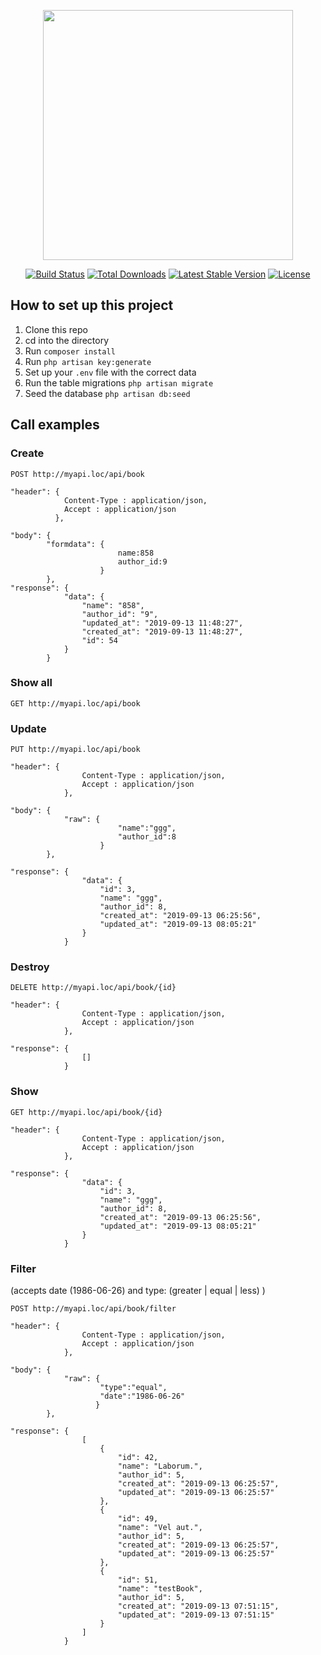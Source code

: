 <p align="center"><img src="https://res.cloudinary.com/dtfbvvkyp/image/upload/v1566331377/laravel-logolockup-cmyk-red.svg" width="400"></p>

<p align="center">
<a href="https://travis-ci.org/laravel/framework"><img src="https://travis-ci.org/laravel/framework.svg" alt="Build Status"></a>
<a href="https://packagist.org/packages/laravel/framework"><img src="https://poser.pugx.org/laravel/framework/d/total.svg" alt="Total Downloads"></a>
<a href="https://packagist.org/packages/laravel/framework"><img src="https://poser.pugx.org/laravel/framework/v/stable.svg" alt="Latest Stable Version"></a>
<a href="https://packagist.org/packages/laravel/framework"><img src="https://poser.pugx.org/laravel/framework/license.svg" alt="License"></a>
</p>

## How to set up this project

1. Clone this repo
2. cd into the directory
3. Run `composer install`
4. Run `php artisan key:generate`
5. Set up your `.env` file with the correct data
6. Run the table migrations `php artisan migrate`
7. Seed the database `php artisan db:seed`

## Call examples

### Create

    POST http://myapi.loc/api/book
    
    "header": {            
                Content-Type : application/json,
                Accept : application/json
              },
              
    "body": {
            "formdata": {
                            name:858
                            author_id:9 
                        }
            },
    "response": {
                "data": {
                    "name": "858",
                    "author_id": "9",
                    "updated_at": "2019-09-13 11:48:27",
                    "created_at": "2019-09-13 11:48:27",
                    "id": 54
                }
            }

### Show all
    GET http://myapi.loc/api/book
    
### Update 
    PUT http://myapi.loc/api/book

    "header": {            
                    Content-Type : application/json,
                    Accept : application/json
                },
    
    "body": {
                "raw": {
                            "name":"ggg",
                            "author_id":8
                        }
            },
    
    "response": {
                    "data": {
                        "id": 3,
                        "name": "ggg",
                        "author_id": 8,
                        "created_at": "2019-09-13 06:25:56",
                        "updated_at": "2019-09-13 08:05:21"
                    }
                }
                

### Destroy 
    DELETE http://myapi.loc/api/book/{id}

    "header": {            
                    Content-Type : application/json,
                    Accept : application/json
                },
    
    "response": {
                    []
                }
                

### Show 
    GET http://myapi.loc/api/book/{id}

    "header": {            
                    Content-Type : application/json,
                    Accept : application/json
                },
    
    "response": {
                    "data": {
                        "id": 3,
                        "name": "ggg",
                        "author_id": 8,
                        "created_at": "2019-09-13 06:25:56",
                        "updated_at": "2019-09-13 08:05:21"
                    }
                }
                

### Filter 
(accepts date (1986-06-26) and type: (greater | equal | less) )

    POST http://myapi.loc/api/book/filter

    "header": {            
                    Content-Type : application/json,
                    Accept : application/json
                },
    
    "body": {
                "raw": {
                       	"type":"equal",
                       	"date":"1986-06-26"
                       }
            },
    
    "response": {
                    [
                        {
                            "id": 42,
                            "name": "Laborum.",
                            "author_id": 5,
                            "created_at": "2019-09-13 06:25:57",
                            "updated_at": "2019-09-13 06:25:57"
                        },
                        {
                            "id": 49,
                            "name": "Vel aut.",
                            "author_id": 5,
                            "created_at": "2019-09-13 06:25:57",
                            "updated_at": "2019-09-13 06:25:57"
                        },
                        {
                            "id": 51,
                            "name": "testBook",
                            "author_id": 5,
                            "created_at": "2019-09-13 07:51:15",
                            "updated_at": "2019-09-13 07:51:15"
                        }
                    ]
                }
             
